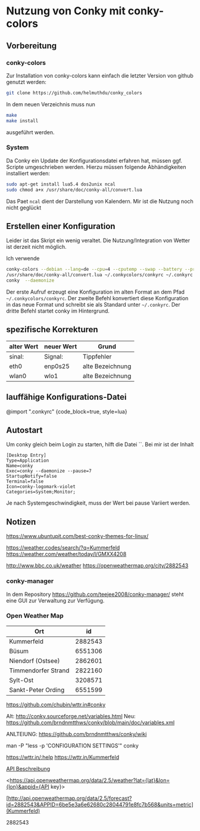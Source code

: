 # Nutzung von Conky mit conky-colors

## Vorbereitung

### conky-colors

Zur Installation von conky-colors kann einfach die letzter Version von github genutzt werden:

```bash
git clone https://github.com/helmuthdu/conky_colors
```

In dem neuen Verzeichnis muss nun

```bash
make
make install
```

ausgeführt werden.

### System

Da Conky ein Update der Konfigurationsdatei erfahren hat, müssen ggf. Scripte umgeschrieben werden.
Hierzu müssen folgende Abhändigkeiten installiert werden:

```bash
sudo apt-get install lua5.4 dos2unix ncal
sudo chmod a+x /usr/share/doc/conky-all/convert.lua
```

Das Paet `ncal` dient der Darstellung von Kalendern. Mir ist die Nutzung noch nicht geglückt

## Erstellen einer Konfiguration

Leider ist das Skript ein wenig veraltet.
Die Nutzung/Integration von Wetter ist derzeit nicht möglich.

Ich verwende

```bash
conky-colors --debian --lang=de --cpu=4 --cputemp --swap --battery --proc=5 --clock=default --hd=default --network --side=left --updates
/usr/share/doc/conky-all/convert.lua ~/.conkycolors/conkyrc ~/.conkyrc
conky  --daemonize
```

Der erste Aufruf erzeugt eine Konfiguration im alten Format an dem Pfad `~/.conkycolors/conkyrc`.
Der zweite Befehl konvertiert diese Konfiguration in das neue Format und schreibt sie als Standard unter `~/.conkyrc`.
Der dritte Befehl startet conky im Hintergrund.

## spezifische Korrekturen

| alter Wert | neuer Wert | Grund            |
| ---------- | ---------- | ---------------- |
| sinal:     | Signal:    | Tippfehler       |
| eth0       | enp0s25    | alte Bezeichnung |
| wlan0      | wlo1       | alte Bezeichnung |

## lauffähige Konfigurations-Datei

@import ".conkyrc" {code_block=true, style=lua}

## Autostart

Um conky gleich beim Login zu starten, hilft die Datei ``.
Bei mir ist der Inhalt

```.desktop
[Desktop Entry]
Type=Application
Name=conky
Exec=conky --daemonize --pause=7
StartupNotify=false
Terminal=false
Icon=conky-logomark-violet
Categories=System;Monitor;
```

Je nach Systemgeschwindigkeit, muss der Wert bei pause Variiert werden.

## Notizen

<https://www.ubuntupit.com/best-conky-themes-for-linux/>

<https://weather.codes/search/?q=Kummerfeld> <https://weather.com/weather/today/l/GMXX4208>

<http://www.bbc.co.uk/weather> <https://openweathermap.org/city/2882543>

### conky-manager

In dem Repository <https://github.com/teejee2008/conky-manager/> steht eine GUI zur Verwaltung zur Verfügung.

### Open Weather Map

| Ort                 | id      |
| ------------------- | ------- |
| Kummerfeld          | 2882543 |
| Büsum               | 6551306 |
| Niendorf (Ostsee)   | 2862601 |
| Timmendorfer Strand | 2822160 |
| Sylt-Ost            | 3208571 |
| Sankt-Peter Ording  | 6551599 |

<https://github.com/chubin/wttr.in#conky>

Alt:
<http://conky.sourceforge.net/variables.html>
Neu: <https://github.com/brndnmtthws/conky/blob/main/doc/variables.xml>

ANLTEIUNG: <https://github.com/brndnmtthws/conky/wiki>

man -P "less -p 'CONFIGURATION SETTINGS'" conky

<https://wttr.in/:help>
<https://wttr.in/Kummerfeld>

[API Beschreibung](https://openweathermap.org/current)

<https://api.openweathermap.org/data/2.5/weather?lat={lat}&lon={lon}&appid={API key}>

[http://api.openweathermap.org/data/2.5/forecast?id=2882543&APPID=6be5e3a6e62680c28044791e8fc7b568&units=metric](Kummerfeld)

2882543
